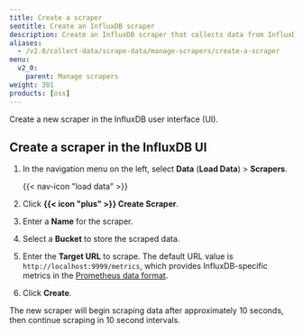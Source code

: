 ```yaml
---
title: Create a scraper
seotitle: Create an InfluxDB scraper
description: Create an InfluxDB scraper that collects data from InfluxDB or a remote endpoint.
aliases:
  - /v2.0/collect-data/scrape-data/manage-scrapers/create-a-scraper
menu:
  v2_0:
    parent: Manage scrapers
weight: 301
products: [oss]
---
```


Create a new scraper in the InfluxDB user interface (UI).

## Create a scraper in the InfluxDB UI
1. In the navigation menu on the left, select **Data** (**Load Data**) > **Scrapers**.

    {{< nav-icon "load data" >}}

3. Click **{{< icon "plus" >}} Create Scraper**.
4. Enter a **Name** for the scraper.
5. Select a **Bucket** to store the scraped data.
6. Enter the **Target URL** to scrape.
   The default URL value is `http://localhost:9999/metrics`,
   which provides InfluxDB-specific metrics in the [Prometheus data format](https://prometheus.io/docs/instrumenting/exposition_formats/).
7. Click **Create**.

The new scraper will begin scraping data after approximately 10 seconds,
then continue scraping in 10 second intervals.
